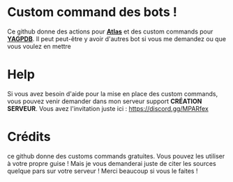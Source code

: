 # Custom command des bots !
Ce github donne des actions pour **[Atlas](https://atlasbot.xyz "site internet d'Atlas")** et des custom commands pour **[YAGPDB](https://yagpdb.xyz/ "site internet d'YAGPDB")**. Il peut peut-être y avoir d'autres bot si vous me demandez ou que vous voulez en mettre

# Help
Si vous avez besoin d'aide pour la mise en place des custom commands, vous pouvez venir demander dans mon serveur support **CRÉATION SERVEUR**. Vous avez l'invitation juste ici : https://discord.gg/MPARfex

# Crédits
ce github donne des customs commands gratuites. Vous pouvez les utiliser à votre propre guise ! Mais je vous demanderai juste de citer les sources quelque pars sur votre serveur ! Merci beaucoup si vous le faites !
